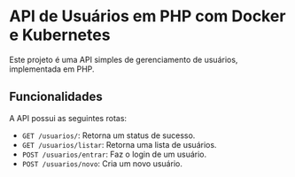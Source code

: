 # API de Usuários em PHP com Docker e Kubernetes

Este projeto é uma API simples de gerenciamento de usuários, implementada em PHP.

## Funcionalidades

A API possui as seguintes rotas:

- `GET /usuarios/`: Retorna um status de sucesso.
- `GET /usuarios/listar`: Retorna uma lista de usuários.
- `POST /usuarios/entrar`: Faz o login de um usuário.
- `POST /usuarios/novo`: Cria um novo usuário.

